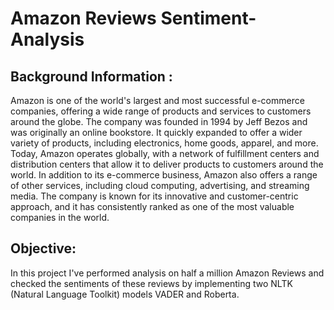 # Amazon Reviews Sentiment-Analysis
## Background Information : 
Amazon is one of the world's largest and most successful e-commerce companies, offering a wide range of products and services to customers around the globe. The company was founded in 1994 by Jeff Bezos and was originally an online bookstore. It quickly expanded to offer a wider variety of products, including electronics, home goods, apparel, and more. Today, Amazon operates globally, with a network of fulfillment centers and distribution centers that allow it to deliver products to customers around the world. In addition to its e-commerce business, Amazon also offers a range of other services, including cloud computing, advertising, and streaming media. The company is known for its innovative and customer-centric approach, and it has consistently ranked as one of the most valuable companies in the world.


## Objective:
In this project I've performed analysis on half a million Amazon Reviews and checked the sentiments of these reviews by implementing two NLTK (Natural Language Toolkit) models VADER and Roberta.
